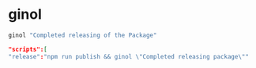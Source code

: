 # ginol

```bash
ginol "Completed releasing of the Package"
```

```json
"scripts":[
"release":"npm run publish && ginol \"Completed releasing package\""
```
